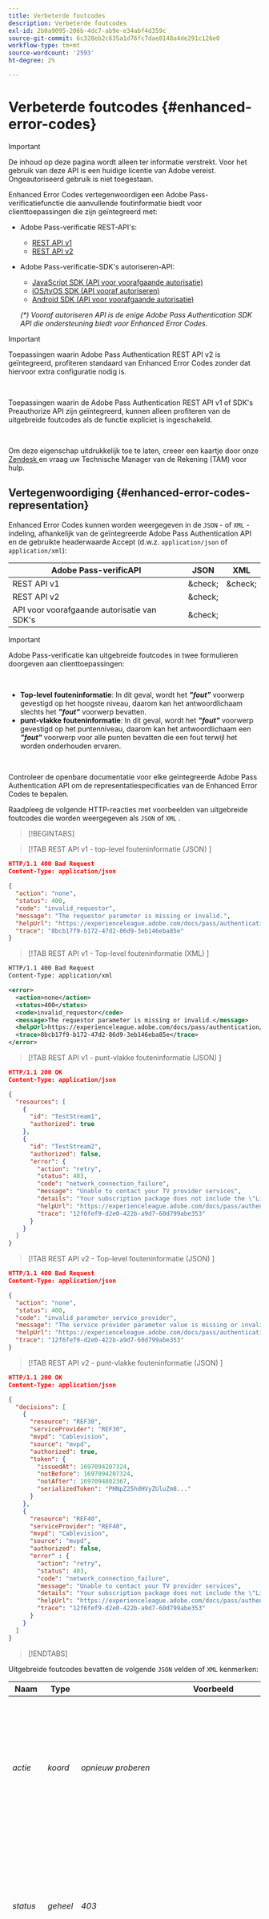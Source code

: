 ```yaml
---
title: Verbeterde foutcodes
description: Verbeterde foutcodes
exl-id: 2b0a9095-206b-4dc7-ab9e-e34abf4d359c
source-git-commit: 6c328eb2c635a1d76fc7dae8148a4de291c126e0
workflow-type: tm+mt
source-wordcount: '2593'
ht-degree: 2%

---
```


# Verbeterde foutcodes {#enhanced-error-codes}

>[!IMPORTANT]
>
>De inhoud op deze pagina wordt alleen ter informatie verstrekt. Voor het gebruik van deze API is een huidige licentie van Adobe vereist. Ongeautoriseerd gebruik is niet toegestaan.

Enhanced Error Codes vertegenwoordigen een Adobe Pass-verificatiefunctie die aanvullende foutinformatie biedt voor clienttoepassingen die zijn geïntegreerd met:

* Adobe Pass-verificatie REST-API&#39;s:
   * [REST API v1](./rest-api-overview.md)
   * [REST API v2](./rest-api-v2/apis/rest-api-v2-apis-overview.md)
* Adobe Pass-verificatie-SDK&#39;s autoriseren-API:
   * [JavaScript SDK (API voor voorafgaande autorisatie)](./preauthorize-api-javascript-sdk.md)
   * [iOS/tvOS SDK (API vooraf autoriseren)](./preauthorize-api-ios-tvos-sdk.md)
   * [Android SDK (API voor voorafgaande autorisatie)](./preauthorize-api-android-sdk.md)

  _(*) Vooraf autoriseren API is de enige Adobe Pass Authentication SDK API die ondersteuning biedt voor Enhanced Error Codes._

>[!IMPORTANT]
>
> Toepassingen waarin Adobe Pass Authentication REST API v2 is geïntegreerd, profiteren standaard van Enhanced Error Codes zonder dat hiervoor extra configuratie nodig is.
>
> <br/>
>
> Toepassingen waarin de Adobe Pass Authentication REST API v1 of SDK&#39;s Preauthorize API zijn geïntegreerd, kunnen alleen profiteren van de uitgebreide foutcodes als de functie expliciet is ingeschakeld.
>
> <br/>
>
> Om deze eigenschap uitdrukkelijk toe te laten, creeer een kaartje door onze [ Zendesk ](https://adobeprimetime.zendesk.com) en vraag uw Technische Manager van de Rekening (TAM) voor hulp.

## Vertegenwoordiging {#enhanced-error-codes-representation}

Enhanced Error Codes kunnen worden weergegeven in de `JSON` - of `XML` -indeling, afhankelijk van de geïntegreerde Adobe Pass Authentication API en de gebruikte headerwaarde Accept (d.w.z. `application/json` of `application/xml`):

| Adobe Pass-verificAPI | JSON | XML |
|-------------------------------|---------|---------|
| REST API v1 | &amp;check; | &amp;check; |
| REST API v2 | &amp;check; |         |
| API voor voorafgaande autorisatie van SDK&#39;s | &amp;check; |         |

>[!IMPORTANT]
>
> Adobe Pass-verificatie kan uitgebreide foutcodes in twee formulieren doorgeven aan clienttoepassingen:
>
> <br/>
>
> * **Top-level fouteninformatie**: In dit geval, wordt het ***&quot;fout&quot;*** voorwerp gevestigd op het hoogste niveau, daarom kan het antwoordlichaam slechts het ***&quot;fout&quot;*** voorwerp bevatten.
> * **punt-vlakke fouteninformatie**: In dit geval, wordt het ***&quot;fout&quot;*** voorwerp gevestigd op het puntenniveau, daarom kan het antwoordlichaam een ***&quot;fout&quot;*** voorwerp voor alle punten bevatten die een fout terwijl het worden onderhouden ervaren.
>
> <br/>
>
> Controleer de openbare documentatie voor elke geïntegreerde Adobe Pass Authentication API om de representatiespecificaties van de Enhanced Error Codes te bepalen.

Raadpleeg de volgende HTTP-reacties met voorbeelden van uitgebreide foutcodes die worden weergegeven als `JSON` of `XML` .

>[!BEGINTABS]

>[!TAB  REST API v1 - top-level fouteninformatie (JSON) ]

```JSON
HTTP/1.1 400 Bad Request
Content-Type: application/json
        
{
  "action": "none",
  "status": 400,
  "code": "invalid_requestor",
  "message": "The requestor parameter is missing or invalid.",
  "helpUrl": "https://experienceleague.adobe.com/docs/pass/authentication/auth-features/error-reportn/enhanced-error-codes.html",
  "trace": "8bcb17f9-b172-47d2-86d9-3eb146eba85e"
}
```

>[!TAB  REST API v1 - Top-level fouteninformatie (XML) ]

```XML
HTTP/1.1 400 Bad Request
Content-Type: application/xml

<error>
  <action>none</action>
  <status>400</status>
  <code>invalid_requestor</code>
  <message>The requestor parameter is missing or invalid.</message>
  <helpUrl>https://experienceleague.adobe.com/docs/pass/authentication/auth-features/error-reportn/enhanced-error-codes.html</helpUrl>
  <trace>8bcb17f9-b172-47d2-86d9-3eb146eba85e</trace>
</error>
```

>[!TAB  REST API v1 - punt-vlakke fouteninformatie (JSON) ]

```JSON
HTTP/1.1 200 OK
Content-Type: application/json

{
  "resources": [
    {
      "id": "TestStream1",
      "authorized": true
    },
    {
      "id": "TestStream2",
      "authorized": false,
      "error": {
        "action": "retry",
        "status": 403,
        "code": "network_connection_failure",
        "message": "Unable to contact your TV provider services",
        "details": "Your subscription package does not include the \"Live\" channel",
        "helpUrl": "https://experienceleague.adobe.com/docs/pass/authentication/auth-features/error-reportn/enhanced-error-codes.html",
        "trace": "12f6fef9-d2e0-422b-a9d7-60d799abe353"
      }
    }
  ]
}
```

>[!TAB  REST API v2 - Top-level fouteninformatie (JSON) ]

```JSON
HTTP/1.1 400 Bad Request
Content-Type: application/json

{
  "action": "none",
  "status": 400,
  "code": "invalid_parameter_service_provider",
  "message": "The service provider parameter value is missing or invalid.",
  "helpUrl": "https://experienceleague.adobe.com/docs/pass/authentication/auth-features/error-reportn/enhanced-error-codes.html",
  "trace": "12f6fef9-d2e0-422b-a9d7-60d799abe353"
}
```

>[!TAB  REST API v2 - punt-vlakke fouteninformatie (JSON) ]

```JSON
HTTP/1.1 200 OK
Content-Type: application/json

{
  "decisions": [
    {
      "resource": "REF30",
      "serviceProvider": "REF30",
      "mvpd": "Cablevision",
      "source": "mvpd",
      "authorized": true,
      "token": {
        "issuedAt": 1697094207324,
        "notBefore": 1697094207324,
        "notAfter": 1697094802367,
        "serializedToken": "PHNpZ25hdHVyZUluZm8..."
      }
    },
    {
      "resource": "REF40",
      "serviceProvider": "REF40",
      "mvpd": "Cablevision",
      "source": "mvpd",
      "authorized": false,
      "error" : {
        "action": "retry",
        "status": 403,
        "code": "network_connection_failure",
        "message": "Unable to contact your TV provider services",
        "details": "Your subscription package does not include the \"Live\" channel",
        "helpUrl": "https://experienceleague.adobe.com/docs/pass/authentication/auth-features/error-reportn/enhanced-error-codes.html",
        "trace": "12f6fef9-d2e0-422b-a9d7-60d799abe353"
      }
    }
  ]
}
```

>[!ENDTABS]

Uitgebreide foutcodes bevatten de volgende `JSON` velden of `XML` kenmerken:

| Naam | Type | Voorbeeld | Beperkt | Beschrijving |
|-----------|-----------|---------------------------------------------------------------------------------------------------------------------|:----------:|-----------------------------------------------------------------------------------------------------------------------------------------------------------------------------------------------------------------------------------------------------------------------------------------------------|
| *actie* | *koord* | *opnieuw proberen* | &amp;check; | De Adobe Pass-verificatie raadt u aan een actie uit te voeren om de situatie zoals die in dit document is gedefinieerd, te verhelpen. <br/><br/> voor meer details, verwijs naar de [ sectie van de Actie ](#enhanced-error-codes-action). |
| *status* | *geheel* | *403* | &amp;check; | De code van de de reactiestatus van HTTP zoals die in [ wordt bepaald RFC 7231 ](https://tools.ietf.org/html/rfc7231#section-6) document. <br/><br/> voor meer details, verwijs naar de [ 2} sectie van de Status {.](#enhanced-error-codes-status) |
| *code* | *koord* | *network_connection_failure* | &amp;check; | De unieke identificatiecode van de Adobe Pass-verificatie die is gekoppeld aan de fout zoals gedefinieerd in dit document. <br/><br/> voor meer details, verwijs naar de [ sectie van de Code ](#enhanced-error-codes-code). |
| *bericht* | *koord* | *Onbekwaam om uw de leveranciersdiensten van TV te contacteren* |            | Het leesbare bericht dat in sommige gevallen aan de eindgebruiker kan worden weergegeven. <br/><br/> voor meer details, verwijs naar de [ Behandeling van de Reactie ](#enhanced-error-codes-response-handling) sectie. |
| *details* | *koord* | *Uw abonnementspakket omvat niet het &quot;Levende&quot;kanaal* |            | Het gedetailleerde bericht dat in sommige gevallen door een dienstenpartner kon worden verstrekt, <br/><br/> Dit gebied zou niet aanwezig kunnen zijn voor het geval de de dienstenpartner geen douanebericht verstrekt. |
| *helpUrl* | *url* | *https://experienceleague.adobe.com/docs/pass/authentication/auth-features/error-reportn/enhanced-error-codes.html* |            | De openbare documentatie URL van de Authentificatie van Adobe Pass die met meer informatie over verbindt waarom deze fout en mogelijke oplossingen voorkwam. <br/><br/> Dit veld bevat een absolute URL en mag niet worden afgeleid van foutcode, afhankelijk van de foutcontext kan een andere URL worden opgegeven. |
| *spoor* | *koord* | *12f6fef9-d2e0-422b-a9d7-60d799abe353* |            | De unieke id voor de reactie die kan worden gebruikt wanneer contact wordt opgenomen met de ondersteuning van Adobe Pass-verificatie om specifieke problemen op te lossen. |

>[!IMPORTANT]
>
> De **Beperkte** kolom wijst erop als het respectieve gebied een waarde van een eindige reeks houdt, terwijl de onbeperkte gebieden om het even welke gegevens kunnen bevatten.
>
> <br/>
>
> In toekomstige updates van dit document kunnen waarden aan de eindige sets worden toegevoegd, maar worden bestaande sets niet verwijderd of gewijzigd.

### Handeling {#enhanced-error-codes-representation-action}

De uitgebreide foutcodes bevatten een veld &quot;Handeling&quot; met een aanbevolen handeling die de situatie zou kunnen verhelpen.

De mogelijke waarden voor het veld &quot;Handeling&quot; zijn:

| Handeling | Beschrijving | Categorie |
|--------------------------|---------------------------------------------------------------------------------------------------------------------------------|--------------------------------------------|
| none | Er is geen vooraf gedefinieerde actie om dit probleem op te lossen, maar in sommige gevallen kan dit wijzen op een onjuiste aanroep van de API. | Verbeter de verzoekcontext. |
| configuratie | Voor de clienttoepassing is een configuratiewijziging vereist. Deze wijziging vindt meestal plaats via het Adobe Pass TVE-dashboard. | Verbeter de context van de integratieconfiguratie. |
| registratie van aanvragen | De clienttoepassing moet zich opnieuw registreren. | Verbeter de context van de clienttoepassing. |
| verificatie | De clienttoepassing moet de gebruiker verifiëren of opnieuw verifiëren. | Verbeter de context van de clienttoepassing. |
| autorisatie | De cliënttoepassing vereist om vergunning voor het gespecificeerde middel te verkrijgen. | Verbeter de context van de clienttoepassing. |
| opnieuw proberen | De clienttoepassing moet de aanvraag opnieuw proberen. | Verbeter de verzoekcontext. |

_(*) Voor sommige fouten, zouden de veelvoudige acties mogelijke oplossingen kunnen zijn, maar het gebied van de &quot;actie&quot;wijst met de hoogste waarschijnlijkheid aan om de fout te bevestigen._

### Status {#enhanced-error-codes-representation-status}

Uitgebreide foutcodes bevatten een veld &quot;status&quot; dat de HTTP-statuscode aangeeft die aan de fout is gekoppeld.

De mogelijke waarden voor het veld status zijn:

| Code | Reden/woordgroep |
|------|-----------------------|
| 400 | Ongeldig verzoek |
| 401 | Ongeautoriseerd |
| 403 | Verboden |
| 404 | Niet gevonden |
| 405 | Methode niet toegestaan |
| 410 | Gone |
| 412 | Voorwaarde is mislukt |
| 500 | Interne serverfout |

Verbeterde foutcodes met een 4xx-&quot;status&quot; worden meestal weergegeven wanneer de fout door de client wordt gegenereerd en meestal impliceert dit dat de client extra werk nodig heeft om de fout te verhelpen.

Uitgebreide foutcodes met een &quot;status&quot; van 5 xx worden meestal weergegeven wanneer de fout door de server wordt gegenereerd en het grootste deel van de tijd dat dit impliceert dat de server extra werk nodig heeft om de fout te verhelpen.

>[!IMPORTANT]
>
> Er zijn gevallen waarin de statuscode van het HTTP-antwoord afwijkt van het veld &#39;status&#39; van de uitgebreide foutcode, met name bij interactie met een Adobe Pass-verificatie-API die uitgebreide foutcodes als foutinformatie op itemniveau communiceert.

### Code {#enhanced-error-codes-representation-code}

Uitgebreide foutcodes bevatten een veld &quot;code&quot; met een unieke id voor Adobe Pass-verificatie die aan de fout is gekoppeld.

De mogelijke waarden voor het &quot;code&quot;gebied worden samengevoegd [ hieronder ](#enhanced-error-codes-list) in twee lijsten die op de geïntegreerde Authentificatie API van Adobe Pass worden gebaseerd.

## Lijsten {#enhanced-error-codes-lists}

### REST API v1 {#enhanced-error-codes-lists-rest-api-v1}

In de onderstaande tabel worden mogelijke Enhanced Error Codes weergegeven die een clienttoepassing kan tegenkomen bij integratie met Adobe Pass Authentication REST API v1.

| Handeling | Code | Status | Bericht |
|--------------------|---------------------------------------------------|-------------------|----------------------------------------------------------------------------------------------------------------------------------------------------------------------------------------------------------------------------------------------------------------------------------------------------------------------------------------------|
| **niets** | *invalid_requestor* | 400 | De parameter requestor ontbreekt of is ongeldig. |
|                    | *invalid_device_info* | 400 | De apparaatinformatie ontbreekt of is ongeldig. |
|                    | *invalid_device_id* | 400 | De apparaat-id ontbreekt of is ongeldig. |
|                    | *missing_resource* | 400 412 | De parameter resource ontbreekt. |
|                    | *misformed_authz_request* | 400 412 | Autorisatieaanvraag is null of ongeldig. |
|                    | *preauthentication_deny_by_mvpd* | 403 | MVPD heeft een &quot;Weigeren&quot;besluit teruggegeven toen het verzoeken van pre-vergunning voor de gespecificeerde middel. |
|                    | *authentication_deny_by_mvpd* | 403 | MVPD heeft een &quot;Weigeren&quot;besluit teruggegeven toen het verzoeken van vergunning voor de gespecificeerde middel. |
|                    | *authentication_deny_by_parental_controls* | 403 | MVPD heeft een &quot;Weigeren&quot;besluit wegens ouderlijke controlemontages voor het gespecificeerde middel teruggegeven. |
|                    | *internal_error* | 400 405 500 | De aanvraag is mislukt vanwege een interne serverfout. |
| **configuratie** | *unknown_integration* | 400 412 | De integratie tussen de opgegeven programmeur en identiteitsprovider bestaat niet. Gebruik het TVE-dashboard om de vereiste integratie te maken. |
|                    | *too_many_resources* | 403 | De autorisatie- of voorafgaande autorisatieaanvraag is mislukt omdat er te veel bronnen zijn gevraagd. Neem contact op met het ondersteuningsteam om de beperkingen voor autorisatie en autorisatie correct te configureren. |
| **authentificatie** | *authentication_session_publisher_mismatch* | 400 | De autorisatieaanvraag is mislukt omdat de aangegeven MVPD voor de autorisatiestroom anders is dan die welke de authenticatiesessie heeft afgegeven. De gebruiker moet met gewenste MVPD opnieuw voor authentiek verklaren om verder te gaan. |
|                    | *authentication_deny_by_hba_policies* | 403 | MVPD heeft een &quot;Weigeren&quot;besluit op huis-gebaseerd authentificatiebeleid teruggegeven. De huidige authentificatie werd verkregen gebruikend een op huis-gebaseerde authentificatiestroom (HBA) maar het apparaat is niet meer thuis wanneer het verzoeken van om toestemming voor het gespecificeerde middel. De gebruiker moet opnieuw met gesteund MVPD voor verdere verificatie verifiëren. |
|                    | *authentication_deny_by_session_invalidate* | 403 | De verificatiesessie is ongeldig gemaakt door de identiteitsprovider. De gebruiker moet opnieuw met gesteund MVPD voor verdere verificatie verifiëren. |
|                    | *identity_not_recognized_by_mvpd* | 403 | Het verzoek om toestemming is mislukt omdat de identiteit van de gebruiker niet door het MVPD is erkend. |
|                    | *authentication_session_invalidate* | 403 | De verificatiesessie is ongeldig gemaakt door de identiteitsprovider. De gebruiker moet opnieuw met gesteund MVPD voor verdere verificatie verifiëren. |
|                    | *authentication_session_missing* | 403 412 | De verificatiesessie die aan deze aanvraag is gekoppeld, kan niet worden opgehaald. De gebruiker moet opnieuw met gesteund MVPD voor verdere verificatie verifiëren. |
|                    | *authentication_session_expired* | 403 412 | De huidige verificatiesessie is verlopen. De gebruiker moet opnieuw met gesteund MVPD voor verdere verificatie verifiëren. |
|                    | *preauthentication_authentication_session_missing* | 412 | De verificatiesessie die aan deze aanvraag is gekoppeld, kan niet worden opgehaald. De gebruiker moet opnieuw met gesteund MVPD voor verdere verificatie verifiëren. |
|                    | *preauthentication_authentication_session_expired* | 412 | De huidige verificatiesessie is verlopen. De gebruiker moet opnieuw met gesteund MVPD voor verdere verificatie verifiëren. |
| **vergunning** | *authentication_not_found* | 403 404 | Er is geen autorisatie gevonden voor de opgegeven resource. De gebruiker moet een nieuwe vergunning verkrijgen om verder te gaan. |
|                    | *authentication_expired* | 410 | De vorige autorisatie voor de opgegeven resource is verlopen. De gebruiker moet een nieuwe vergunning verkrijgen om verder te gaan. |
| **opnieuw proberen** | *network_receive_error* | 403 | Er was een gelezen fout terwijl het terugwinnen van de reactie van de bijbehorende partnerdienst. Het opnieuw proberen van het verzoek zou de kwestie kunnen oplossen. |
|                    | *network_connection_timeout* | 403 | Er was een verbindingsonderbreking met de bijbehorende partnerdienst. Het opnieuw proberen van het verzoek zou de kwestie kunnen oplossen. |
|                    | *maximum_executing_time_overtroffen* | 403 | De aanvraag is niet binnen de maximaal toegestane tijd voltooid. Het opnieuw proberen van het verzoek zou de kwestie kunnen oplossen. |

### API voor voorafgaande autorisatie van SDK&#39;s {#enhanced-error-codes-lists-sdks-preauthorize-api}

Verwijs naar de vorige [ sectie ](#enhanced-error-codes-list-rest-api-v1) voor mogelijke Verbeterde Codes van de Fout een cliënttoepassing zou kunnen ontmoeten wanneer geïntegreerd met de Authentificatie SDKs van Adobe Pass preauthorize API.

### REST API v2 {#enhanced-error-codes-lists-rest-api-v2}

In de onderstaande tabel worden mogelijke Enhanced Error Codes weergegeven die een clienttoepassing kan tegenkomen bij integratie met Adobe Pass Authentication REST API v2.

| Handeling | Code | Status | Bericht |
|------------------------------|--------------------------------------------------------|--------|--------------------------------------------------------------------------------------------------------------------------------------------------------------------------------------------------------------------------------------------------------------------------------------------------------------------------------------------|
| **niets** | *invalid_parameter_service_provider* | 400 | De parameterwaarde van het prepress-bureau ontbreekt of is ongeldig. |
|                              | *invalid_parameter_mvpd* | 400 | De parameterwaarde mvpd ontbreekt of is ongeldig. |
|                              | *invalid_parameter_code* | 400 | De waarde van de codeparameter ontbreekt of is ongeldig. |
|                              | *invalid_parameter_resources* | 400 | De waarde van de parameter redirect URL ontbreekt of is ongeldig. |
|                              | *invalid_parameter_redirect_url* | 400 | De parameterwaarde voor resources ontbreekt of is ongeldig. |
|                              | *invalid_parameter_partner* | 400 | De parameterwaarde van de partner ontbreekt of is ongeldig. |
|                              | *invalid_parameter_saml_response* | 400 | De parameterwaarde voor SAML-reactie ontbreekt of is ongeldig. |
|                              | *invalid_header_device_info* | 400 | De koptekstwaarde voor apparaatinformatie ontbreekt of is ongeldig. |
|                              | *invalid_header_device_identifier* | 400 | De koptekstwaarde van de apparaat-id ontbreekt of is ongeldig. |
|                              | *invalid_header_identity_for_temporary_access* | 400 | De identiteit voor de koptekstwaarde voor tijdelijke toegang ontbreekt of is ongeldig. |
|                              | *invalid_header_pfs_permission_access_not_present* | 400 | De statuswaarde van de toestemmingstoegang van de de statuskopbal van het partnerkader is niet aanwezig. |
|                              | *invalid_header_pfs_permission_access_not_determine* | 400 | De statuswaarde van de toestemmingstoegang van de de statuskopbal van het partnerkader is onbepaald. |
|                              | *invalid_header_pfs_permission_access_not_allowed* | 400 | De de statuswaarde van de toestemmingstoegang van de de statuskopbal van het partnerkader wordt niet verleend. |
|                              | *invalid_header_pfs_provider_id_not_determine* | 400 | De waarde van leverancier id van de de statuskopbal van het partnerkader wordt niet geassocieerd met bekende mvpd. |
|                              | *invalid_header_pfs_provider_id_mismatch* | 400 | De waarde van leverancier id van de de statuskopbal van het partnerkader past mvpd niet aan die als parameter wordt verzonden. |
|                              | *invalid_integration* | 400 | De integratie tussen de opgegeven serviceprovider en mvpd bestaat niet of is uitgeschakeld. |
|                              | *invalid_authentication_session* | 400 | De verificatiesessie die aan dit verzoek is gekoppeld, ontbreekt of is ongeldig. |
|                              | *preauthentication_deny_by_mvpd* | 403 | MVPD heeft een &quot;Weigeren&quot;besluit teruggegeven toen het verzoeken van pre-vergunning voor de gespecificeerde middel. |
|                              | *authentication_deny_by_mvpd* | 403 | MVPD heeft een &quot;Weigeren&quot;besluit teruggegeven toen het verzoeken van vergunning voor de gespecificeerde middel. |
|                              | *authentication_deny_by_parental_controls* | 403 | MVPD heeft een &quot;Weigeren&quot;besluit wegens ouderlijke controlemontages voor het gespecificeerde middel teruggegeven. |
|                              | *authentication_deny_by_degradate_rule* | 403 | De integratie tussen de gespecificeerde dienstverlener en mvpd heeft een degradatieregel wordt toegepast die vergunning voor de gevraagde middelen ontkent. |
|                              | *internal_server_error* | 500 | De aanvraag is mislukt vanwege een interne serverfout. |
| **configuratie** | *too_many_resources* | 403 | De autorisatie- of voorafgaande autorisatieaanvraag is mislukt omdat er te veel bronnen zijn gevraagd. Neem contact op met het ondersteuningsteam om de beperkingen voor autorisatie en autorisatie correct te configureren. |
|                              | *invalid_configuration_user_metadata_certificate* | 500 | De configuratie van het gebruikerscertificaat voor metagegevens ontbreekt of is ongeldig. |
|                              | *invalid_configuration_temporary_access* | 500 | De tijdelijke toegangsconfiguratie is ongeldig. |
|                              | *invalid_configuration_platform* | 500 | De platformconfiguratie ontbreekt of is ongeldig voor integratie. |
|                              | *invalid_configuration_platform_id* | 500 | De configuratie van de platform-id ontbreekt of is ongeldig. |
|                              | *invalid_configuration_platform_trait* | 500 | De configuratie van de platformeigenschap ontbreekt of is ongeldig. |
|                              | *invalid_configuration_platform_category_trait* | 500 | De standaardconfiguratie van de platformcategorie ontbreekt of is ongeldig. |
|                              | *invalid_configuration_platform_services* | 500 | De configuratie van de platformservices ontbreekt of is ongeldig voor integratie. |
|                              | *invalid_configuration_mvpd_platform* | 500 | De configuratie van het mvpd-platform ontbreekt of is ongeldig voor mvpd en het platform. |
|                              | *invalid_configuration_mvpd_platform_boarding_status* | 500 | De statusconfiguratie voor instaptoegang via het mvpd-platform ontbreekt of is ongeldig voor mvpd en het platform. |
|                              | *invalid_configuration_mvpd_platform_profile_exchange* | 500 | De configuratie voor het uitwisselen van profielen voor mvpd-platformen ontbreekt of is ongeldig voor mvpd en platform. |
| **toepassing-registratie** | *invalid_access_token_service_provider* | 401 | Het toegangstoken is ongeldig vanwege een ongeldige serviceprovider. |
|                              | *invalid_access_token_client_application* | 401 | Het toegangstoken is ongeldig vanwege een ongeldige clienttoepassing. |
| **authentificatie** | *authenticated_profile_missing* | 403 | Het geverifieerde profiel voor deze aanvraag ontbreekt. |
|                              | *authenticated_profile_expired* | 403 | Het geverifieerde profiel voor deze aanvraag is verlopen. |
|                              | *authenticated_profile_invalidate* | 403 | Het geverifieerde profiel dat aan dit verzoek is gekoppeld, is ongeldig. |
|                              | *temporary_access_duration_limit_over* | 403 | De tijdelijke toegangslimiet is overschreden. |
|                              | *temporary_access_resources_limit_over* | 403 | De limiet voor tijdelijke toegangsmiddelen is overschreden. |
|                              | *authentication_deny_by_hba_policies* | 403 | MVPD heeft een &quot;Weigeren&quot;besluit op huis-gebaseerd authentificatiebeleid teruggegeven. De huidige authentificatie werd verkregen door een op huis-gebaseerde authentificatiestroom en maar het apparaat is niet meer in-huis wanneer het verzoeken van om toestemming voor het gespecificeerde middel. De gebruiker moet opnieuw met gesteund MVPD voor verdere verificatie verifiëren. |
|                              | *authentication_deny_by_session_invalidate* | 403 | De verificatiesessie is ongeldig gemaakt door de identiteitsprovider. De gebruiker moet opnieuw met gesteund MVPD voor verdere verificatie verifiëren. |
|                              | *identity_not_recognized_by_mvpd* | 403 | Het verzoek om toestemming is mislukt omdat de identiteit van de gebruiker niet door het MVPD is erkend. |
| **opnieuw proberen** | *network_receive_error* | 403 | Er was een gelezen fout terwijl het terugwinnen van de reactie van de bijbehorende partnerdienst. Het opnieuw proberen van het verzoek zou de kwestie kunnen oplossen. |
|                              | *network_connection_timeout* | 403 | Er was een verbindingsonderbreking met de bijbehorende partnerdienst. Het opnieuw proberen van het verzoek zou de kwestie kunnen oplossen. |
|                              | *maximum_executing_time_overtroffen* | 403 | De aanvraag is niet binnen de maximaal toegestane tijd voltooid. Het opnieuw proberen van het verzoek zou de kwestie kunnen oplossen. |

## Reactieafhandeling {#enhanced-error-codes-response-handling}

>[!IMPORTANT]
>
> Er zijn Verbeterde Codes van de Fout die automatisch in code van de cliënttoepassing kunnen worden behandeld, zoals het opnieuw proberen van een vergunningsverzoek in het geval van een netwerkonderbreking of vereisen de gebruiker om opnieuw voor authentiek te verklaren wanneer hun zitting is verlopen, maar andere types zouden configuratieveranderingen of de interactie van het team van de klantenzorg van de Authentificatie van Adobe Pass kunnen vereisen.
>
> <br/>
>
> Daarom is het belangrijk om volledige fouteninformatie te verzamelen en te verstrekken wanneer het creëren van een kaartje door onze [ Zendesk ](https://adobeprimetime.zendesk.com), om ervoor te zorgen dat de noodzakelijke veranderingen alvorens de nieuwe toepassing of de nieuwe eigenschap worden aangebracht.

Samenvattend, wanneer het behandelen van reacties die de Geavanceerde Codes van de Fout bevatten, zou u het volgende moeten overwegen:

1. **Controle beide statuswaarden**: Controleer altijd zowel de code van de de reactiestatus van HTTP als het Verbeterde gebied van de Code van de Fout &quot;status&quot;. Ze kunnen verschillen en beide bieden waardevolle informatie.

1. **Agnostisch aan top-level versus punt-niveau fouteninformatie**: Behandel top-level en punt-vlakke fouteninformatie agnostisch aan de manier het wordt meegedeeld, zorg ervoor u beide vormen van het overbrengen van de Verbeterde Codes van de Fout kunt behandelen.

1. **probeert logica** opnieuw: Voor fouten die een herpoging vereisen, zorg ervoor dat de pogingen met exponentiële backoff worden gedaan om het overweldigen van de server te vermijden. In het geval van Adobe Pass Authentication API&#39;s die meerdere items tegelijk verwerken (bijvoorbeeld API vooraf autoriseren), moet u in de herhaalde aanvraag ook alleen die items opnemen die zijn gemarkeerd met &quot;retry&quot; en niet de volledige lijst.

1. **de veranderingen van de Configuratie**: Voor fouten die configuratieveranderingen vereisen, zorg ervoor dat de noodzakelijke veranderingen worden aangebracht alvorens de nieuwe toepassing of de nieuwe eigenschap te lanceren.

1. **Authentificatie en vergunning**: Voor fouten met betrekking tot authentificatie en vergunning, moet u de gebruiker ertoe aanzetten opnieuw voor authentiek te verklaren of nieuwe vergunning te verkrijgen zoals nodig.

1. **Gebruiker terugkoppelt**: Facultatief, gebruik het mens-leesbare &quot;bericht&quot;en (potentiële) &quot;details&quot;gebieden om de gebruiker over de kwestie te informeren. Het &quot;details&quot;tekstbericht zou van MVPD kunnen worden overgegaan pre- of toestemmingseindpunten of van de Programmer wanneer het toepassen van degradatieregels.

